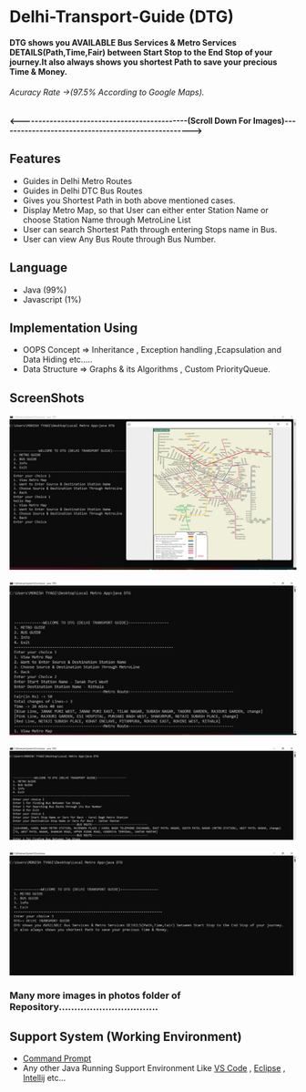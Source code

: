 # Delhi-Transport-Guide (DTG)
#### DTG shows you AVAILABLE  Bus Services &amp; Metro Services DETAILS(Path,Time,Fair) between Start Stop to the End Stop of your journey.It also always shows you shortest Path to save your precious Time &amp; Money.
###### Acuracy Rate ->(97.5% According to Google Maps).
#### <---------------------------------------------(Scroll Down For Images)---------------------------------------------------->

## Features
- Guides in Delhi Metro Routes
- Guides in Delhi DTC Bus Routes
- Gives you Shortest Path in both above mentioned cases.
- Display Metro Map, so that User can either enter Station Name or choose Station Name through MetroLine List
- User can search Shortest Path through entering Stops name in Bus.
- User can view Any Bus Route through Bus Number.

## Language
- Java (99%)
- Javascript (1%)
## Implementation Using
- OOPS Concept => Inheritance , Exception handling ,Ecapsulation and Data Hiding etc..... 
- Data Structure => Graphs & its Algorithms , Custom PriorityQueue.
## ScreenShots
![App ScreenShots](https://github.com/MONISH-TYAGI/Delhi-Transport-Guide-DTG-/blob/main/Photos/Map.jpeg)
<br/>
<br/>
![App ScreenShots](https://github.com/MONISH-TYAGI/Delhi-Transport-Guide-DTG-/blob/main/Photos/Metro.jpeg)
<br/>
<br/>
![App ScreenShots](https://github.com/MONISH-TYAGI/Delhi-Transport-Guide-DTG-/blob/main/Photos/Bus.jpeg)
<br/>
<br/>
![App ScreenShots](https://github.com/MONISH-TYAGI/Delhi-Transport-Guide-DTG-/blob/main/Photos/Info.jpeg)

### Many more images in photos folder of Repository................................
## Support System (Working Environment)
- [Command Prompt](https://www.lifewire.com/how-to-open-command-prompt-2618089)
- Any other Java Running Support Environment Like [VS Code](https://code.visualstudio.com/download) , [Eclipse](https://www.eclipse.org/downloads/) , [Intellij](https://www.jetbrains.com/idea/download/#section=windows) etc...
